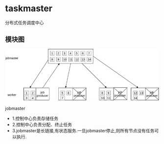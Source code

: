 # taskmaster
分布式任务调度中心

## 模块图
![](doc/taskmaster.png)

jobmaster

+ 1.控制中心负责存储任务
+ 2.控制中心负责分配、终止任务
+ 3.jobmaster是长链接,有状态服务.一旦jobmaster停止,则所有节点没有任务可以执行.